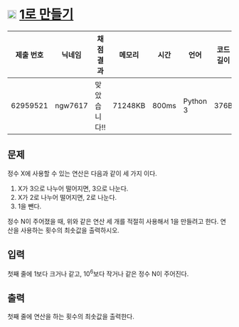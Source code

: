 # <img width="20px"  src="https://d2gd6pc034wcta.cloudfront.net/tier/8.svg" class="solvedac-tier"> [1로 만들기](https://www.acmicpc.net/problem/1463) 

| 제출 번호 | 닉네임 | 채점 결과 | 메모리 | 시간 | 언어 | 코드 길이 |
|---|---|---|---|---|---|---|
|62959521|ngw7617|맞았습니다!! |71248KB|800ms|Python 3|376B|

## 문제
<p>정수 X에 사용할 수 있는 연산은 다음과 같이 세 가지 이다.</p>

<ol>
	<li>X가 3으로 나누어 떨어지면, 3으로 나눈다.</li>
	<li>X가 2로 나누어 떨어지면, 2로 나눈다.</li>
	<li>1을 뺀다.</li>
</ol>

<p>정수 N이 주어졌을 때, 위와 같은 연산 세 개를 적절히 사용해서 1을 만들려고 한다. 연산을 사용하는 횟수의 최솟값을 출력하시오.</p>

## 입력
<p>첫째 줄에 1보다 크거나 같고, 10<sup>6</sup>보다 작거나 같은 정수 N이 주어진다.</p>

## 출력
<p>첫째 줄에 연산을 하는 횟수의 최솟값을 출력한다.</p>

